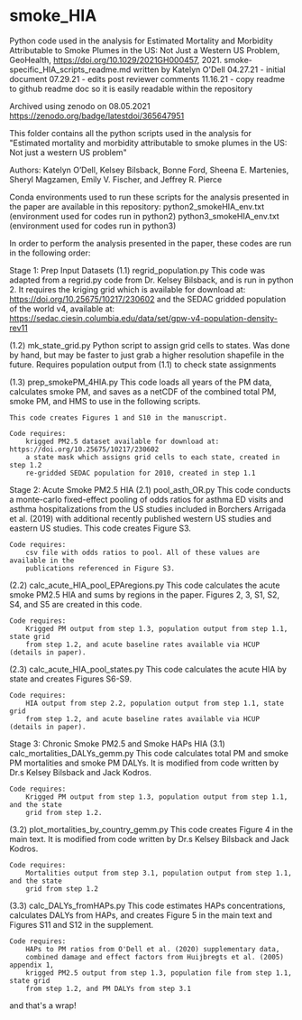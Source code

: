 # smoke_HIA
Python code used in the analysis for Estimated Mortality and Morbidity Attributable to Smoke Plumes in the US: Not Just a Western US Problem, GeoHealth, https://doi.org/10.1029/2021GH000457, 2021.
smoke-specific_HIA_scripts_readme.md
written by Katelyn O'Dell
04.27.21 - initial document
07.29.21 - edits post reviewer comments
11.16.21 - copy readme to github readme doc so it is easily readable within the repository

Archived using zenodo on 08.05.2021 
https://zenodo.org/badge/latestdoi/365647951

This folder contains all the python scripts used in the analysis for
"Estimated mortality and morbidity attributable to smoke plumes in the US: Not just a western US problem"

Authors: Katelyn O’Dell, Kelsey Bilsback, Bonne Ford, Sheena E. Martenies, Sheryl Magzamen, 
Emily V. Fischer, and Jeffrey R. Pierce

Conda environments used to run these scripts for the analysis presented in the paper are available in this repository:
python2_smokeHIA_env.txt (environment used for codes run in python2)
python3_smokeHIA_env.txt (environment used for codes run in python3)

In order to perform the analysis presented in the paper, 
these codes are run in the following order:

Stage 1: Prep Input Datasets
(1.1) regrid_population.py
	This code was adapted from a regrid.py code from Dr. Kelsey Bilsback, and is run in python 2.
	It requires the kriging grid which is available for download at: https://doi.org/10.25675/10217/230602
	and the SEDAC gridded population of the world v4, available at: https://sedac.ciesin.columbia.edu/data/set/gpw-v4-population-density-rev11

(1.2) mk_state_grid.py
	Python script to assign grid cells to states. Was done by hand, but may be faster to
	just grab a higher resolution shapefile in the future.
	Requires population output from (1.1) to check state assignments

(1.3) prep_smokePM_4HIA.py
	This code loads all years of the PM data, calculates smoke PM, and saves as a netCDF 
	of the combined total PM, smoke PM, and HMS to use in the following scripts.
	
	This code creates Figures 1 and S10 in the manuscript.
	
	Code requires: 
		krigged PM2.5 dataset available for download at: https://doi.org/10.25675/10217/230602
		a state mask which assigns grid cells to each state, created in step 1.2
		re-gridded SEDAC population for 2010, created in step 1.1

Stage 2: Acute Smoke PM2.5 HIA
(2.1) pool_asth_OR.py
	This code conducts a monte-carlo fixed-effect pooling of odds ratios for asthma ED
	visits and asthma hospitalizations from the US studies included in Borchers Arrigada et al.
	(2019) with additional recently published western US studies and eastern US studies. 
	This code creates Figure S3. 
	
	Code requires:
		csv file with odds ratios to pool. All of these values are available in the
		publications referenced in Figure S3.

(2.2) calc_acute_HIA_pool_EPAregions.py
	This code calculates the acute smoke PM2.5 HIA and sums by regions in the paper.
	Figures 2, 3, S1, S2, S4, and S5 are created in this code.
	
	Code requires:
		Krigged PM output from step 1.3, population output from step 1.1, state grid
		from step 1.2, and acute baseline rates available via HCUP (details in paper).
		
(2.3) calc_acute_HIA_pool_states.py
	This code calculates the acute HIA by state and creates Figures S6-S9.
	
	Code requires:
		HIA output from step 2.2, population output from step 1.1, state grid
		from step 1.2, and acute baseline rates available via HCUP (details in paper).

Stage 3: Chronic Smoke PM2.5 and Smoke HAPs HIA
(3.1) calc_mortalities_DALYs_gemm.py
	This code calculates total PM and smoke PM mortalities and smoke PM DALYs. 
	It is modified from code written by Dr.s Kelsey Bilsback and Jack Kodros. 
	
	Code requires:
		Krigged PM output from step 1.3, population output from step 1.1, and the state 
		grid from step 1.2.
		
(3.2) plot_mortalities_by_country_gemm.py
	This code creates Figure 4 in the main text. It is modified from code written by 
	Dr.s Kelsey Bilsback and Jack Kodros. 
	
	Code requires:
		Mortalities output from step 3.1, population output from step 1.1, and the state
		grid from step 1.2
	
(3.3) calc_DALYs_fromHAPs.py
	This code estimates HAPs concentrations, calculates DALYs from HAPs,
	and creates Figure 5 in the main text and Figures S11 and S12 in the supplement.
	
	Code requires:
		HAPs to PM ratios from O'Dell et al. (2020) supplementary data, 
		combined damage and effect factors from Huijbregts et al. (2005) appendix 1,
		krigged PM2.5 output from step 1.3, population file from step 1.1, state grid 
		from step 1.2, and PM DALYs from step 3.1
		
and that's a wrap!
